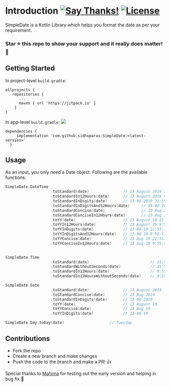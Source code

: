 # Introduction [![Say Thanks!](https://img.shields.io/badge/Say%20Thanks-!-1EAEDB.svg)](https://saythanks.io/to/sidhuparas)  [![License](https://img.shields.io/badge/license-MIT-orange.svg)](https://github.com/sidhuparas/SimpleDate/blob/master/LICENSE)
SimpleDate is a Kotlin Library which helps you format the date as per your requirement.

### **Star :star:  this repo to show your support and it really does matter!** :clap:
 
## Getting Started

In project-level `build.gradle`:

```
allprojects {
   repositories {
      ...
      maven { url 'https://jitpack.io' }
    }
}
```

In app-level `build.gradle`: [![](https://jitpack.io/v/sidhuparas/SimpleDate.svg)](https://jitpack.io/#sidhuparas/SimpleDate)

```
dependencies {
	 implementation 'com.github.sidhuparas:SimpleDate:<latest-version>'
  }
```

## Usage

As an input, you only need a Date object. Following are the available functions:

```kotlin
SimpleDate.DateTime                                 
                    .toStandard(date)               // 13 August 2019 21:55:11
                    .toStandardIn12Hours(date)      // 13 August 2019 9:55:11 PM
                    .toStandardInDigits(date)       // 13-08-2019 21:55:11
                    .toStandardInDigitsAnd12Hours(date)     // 13-08-2019 9:55:11 PM
                    .toStandardConcise(date)                // 13 Aug 2019 21:55:11
                    .toStandardConciseIn12Hours(date)       // 13 Aug 2019 9:55:11 PM
                    .toYY(date)                     // 13 August 19 21:55:11
                    .toYYIn12Hours(date)            // 13 August 19 9:55:11 PM
                    .toYYInDigits(date)             // 13-08-19 21:55:11
                    .toYYInDigitsAnd12Hours(date)   // 13-08-19 9:55:11 PM
                    .toYYConcise(date)              // 13 Aug 19 21:55:11
                    .toYYConciseIn12Hours(date)     // 13 Aug 19 9:55:11 PM
                    
```
```kotlin
SimpleDate.Time
                    .toStandard(date)                           // 21:55:11
                    .toStandardWithoutSeconds(date)             // 21:55
                    .toStandardIn12Hours(date)                  // 9:55:11 PM
                    .toStandardIn12HoursWithoutSeconds(date)    // 9:55 PM
```
```kotlin
SimpleDate.Date
                    .toStandard(date)               // 13 August 2019
                    .toStandardConcise(date)        // 13 Aug 2019
                    .toStandardInDigits(date)       // 13-08-2019
                    .toYY(date)                     // 13 August 19
                    .toYYConcise(date)              // 13 Aug 19
                    .toYYInDigits(date)             // 13-08-19
```
```kotlin
SimpleDate.Day.toDay(date)                    // Tuesday
```

## Contributions

- Fork the repo
- Create a new branch and make changes
- Push the code to the branch and make a PR! :thumbsup:

Special thanks to <a href="https://github.com/amy6">Mahima</a> for testing out the early version and helping in bug fix :clap: